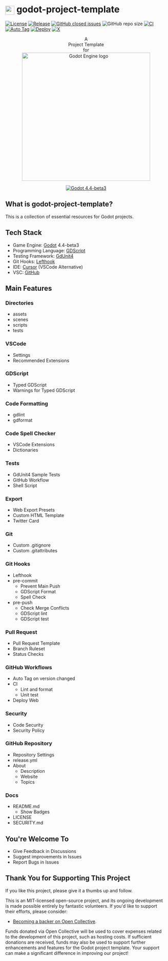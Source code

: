 # <img src="https://godotengine.org/favicon.ico" width="28" height="28" style="vertical-align: middle;"> godot-project-template

[![License](https://img.shields.io/github/license/joshuafolkken/godot-project-template)](https://github.com/joshuafolkken/godot-project-template/blob/main/LICENSE)
[![Release](https://img.shields.io/github/v/release/joshuafolkken/godot-project-template)](https://github.com/joshuafolkken/godot-project-template/releases)
[![GitHub closed issues](https://img.shields.io/github/issues-closed-raw/joshuafolkken/godot-project-template)](https://github.com/joshuafolkken/godot-project-template/issues?q=is%3Aissue%20state%3Aclosed)
![GitHub repo size](https://img.shields.io/github/repo-size/joshuafolkken/godot-project-template)
[![CI](https://github.com/joshuafolkken/godot-project-template/actions/workflows/ci.yml/badge.svg)](https://github.com/joshuafolkken/godot-project-template/actions/workflows/ci.yml)
[![Auto Tag](https://github.com/joshuafolkken/godot-project-template/actions/workflows/auto-tag.yml/badge.svg)](https://github.com/joshuafolkken/godot-project-template/actions/workflows/auto-tag.yml)
[![Deploy](https://github.com/joshuafolkken/godot-project-template/actions/workflows/deploy-web.yml/badge.svg)](https://github.com/joshuafolkken/godot-project-template/actions/workflows/deploy-web.yml)
[![X](https://img.shields.io/badge/Follow-%40joshuafolkken-purple?logo=x&logoColor=fffffflabelColor=)](https://x.com/joshuafolkken)

<div align="center">
A<br/>
Project Template<br/>
for<br/>

<a href="https://godotengine.org">
	<img src="https://godotengine.org/assets/press/logo_large_color_dark.png" width="400" alt="Godot Engine logo">
</a><br/>

[![Godot 4.4-beta3](https://img.shields.io/badge/Godot-v4.4--beta3-%23478cbf?logo=godot-engine&logoColor=eee&labelColor=)](https://godotengine.org/download/archive/4.4-beta3/)

</div>

## What is godot-project-template?

This is a collection of essential resources for Godot projects.

## Tech Stack

- Game Engine: [Godot](https://godotengine.org/) 4.4-beta3
- Programming Language: [GDScript](https://docs.godotengine.org/en/stable/tutorials/scripting/gdscript/index.html)
- Testing Framework: [GdUnit4](https://github.com/MikeSchulze/gdUnit4)
- Git Hooks: [Lefthook](https://github.com/evilmartians/lefthook)
- IDE: [Cursor](https://www.cursor.com/) (VSCode Alternative)
- VSC: [GitHub](https://github.com/)

## Main Features

### Directories

- assets
- scenes
- scripts
- tests

### VSCode

- Settings
- Recommended Extensions

### GDScript

- Typed GDScript
- Warnings for Typed GDScript

### Code Formatting

- gdlint
- gdformat

### Code Spell Checker

- VSCode Extensions
- Dictionaries

### Tests

- GdUnit4 Sample Tests
- GitHub Workflow
- Shell Script

### Export

- Web Export Presets
- Custom HTML Template
- Twitter Card

### Git

- Custom .gitignore
- Custom .gitattributes

### Git Hooks

- Lefthook
- pre-commit
  - Prevent Main Push
  - GDScript Format
  - Spell Check
- pre-push
  - Check Merge Conflicts
  - GDScript lint
  - GDScript test

### Pull Request

- Pull Request Template
- Branch Ruleset
- Status Checks

### GitHub Workflows

- Auto Tag on version changed
- CI
  - Lint and format
  - Unit test
- Deploy Web

### Security

- Code Security
- Security Policy

### GitHub Repository

- Repository Settings
- release.yml
- About
  - Description
  - Website
  - Topics

### Docs

- README.md
  - Show Badges
- LICENSE
- SECURITY.md

## You're Welcome To

- Give Feedback in Discussions
- Suggest improvements in Issues
- Report Bugs in Issues

## Thank You for Supporting This Project

If you like this project, please give it a thumbs up and follow.

This is an MIT-licensed open-source project, and its ongoing development is made possible entirely by fantastic volunteers. If you'd like to support their efforts, please consider:

- [Becoming a backer on Open Collective](https://opencollective.com/joshua-studio).

Funds donated via Open Collective will be used to cover expenses related to the development of this project, such as hosting costs. If sufficient donations are received, funds may also be used to support further enhancements and features for the Godot project template. Your support can make a significant difference in improving our project!
